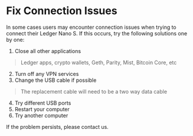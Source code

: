 
# Fix Connection Issues

In some cases users may encounter connection issues when trying to connect their Ledger Nano S. If this occurs, try the following solutions one by one:

1.  Close all other applications 

> Ledger apps, crypto wallets, Geth, Parity, Mist, Bitcoin Core, etc

2.  Turn off any VPN services
3.  Change the USB cable if possible  

>The replacement cable will need to be a two way data cable

4.  Try different USB ports
5.  Restart your computer
6.  Try another computer

If the problem persists, please contact us.
